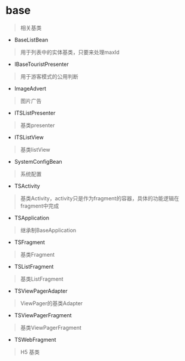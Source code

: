 # base
> 相关基类

- BaseListBean
> 用于列表中的实体基类，只要来处理maxId

- IBaseTouristPresenter
> 用于游客模式的公用判断

- ImageAdvert
> 图片广告

- ITSListPresenter
> 基类presenter

- ITSListView
> 基类listView

- SystemConfigBean
> 系统配置

- TSActivity
> 基类Activity，activity只是作为fragment的容器，具体的功能逻辑在fragment中完成

- TSApplication
> 继承制BaseApplication

- TSFragment
> 基类Fragment

- TSListFragment
> 基类ListFragment

- TSViewPagerAdapter
> ViewPager的基类Adapter

- TSViewPagerFragment
> 基类ViewPagerFragment

- TSWebFragment
> H5 基类






















